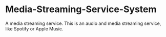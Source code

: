 # Media-Streaming-Service-System


A media streaming service. This is an audio and media streaming service, like Spotify or Apple Music.
